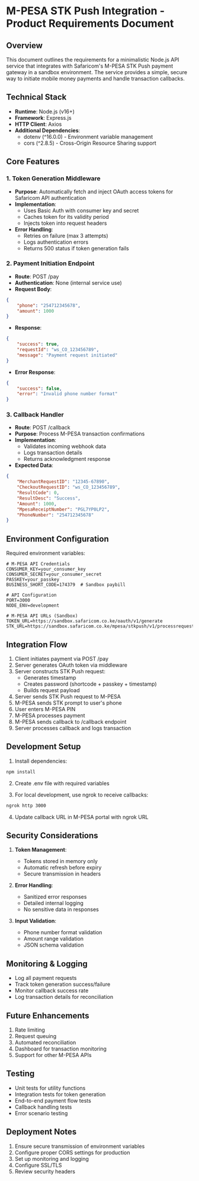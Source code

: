 # M-PESA STK Push Integration - Product Requirements Document

## Overview

This document outlines the requirements for a minimalistic Node.js API service that integrates with Safaricom's M-PESA STK Push payment gateway in a sandbox environment. The service provides a simple, secure way to initiate mobile money payments and handle transaction callbacks.

## Technical Stack

- **Runtime**: Node.js (v16+)
- **Framework**: Express.js
- **HTTP Client**: Axios
- **Additional Dependencies**:
  - dotenv (^16.0.0) - Environment variable management
  - cors (^2.8.5) - Cross-Origin Resource Sharing support

## Core Features

### 1. Token Generation Middleware

- **Purpose**: Automatically fetch and inject OAuth access tokens for Safaricom API authentication
- **Implementation**:
  - Uses Basic Auth with consumer key and secret
  - Caches token for its validity period
  - Injects token into request headers
- **Error Handling**: 
  - Retries on failure (max 3 attempts)
  - Logs authentication errors
  - Returns 500 status if token generation fails

### 2. Payment Initiation Endpoint

- **Route**: POST /pay
- **Authentication**: None (internal service use)
- **Request Body**:
```json
{
    "phone": "254712345678",
    "amount": 1000
}
```
- **Response**:
```json
{
    "success": true,
    "requestId": "ws_CO_123456789",
    "message": "Payment request initiated"
}
```
- **Error Response**:
```json
{
    "success": false,
    "error": "Invalid phone number format"
}
```

### 3. Callback Handler

- **Route**: POST /callback
- **Purpose**: Process M-PESA transaction confirmations
- **Implementation**:
  - Validates incoming webhook data
  - Logs transaction details
  - Returns acknowledgment response
- **Expected Data**:
```json
{
    "MerchantRequestID": "12345-67890",
    "CheckoutRequestID": "ws_CO_123456789",
    "ResultCode": 0,
    "ResultDesc": "Success",
    "Amount": 1000,
    "MpesaReceiptNumber": "PGL7YP0LP2",
    "PhoneNumber": "254712345678"
}
```

## Environment Configuration

Required environment variables:
```
# M-PESA API Credentials
CONSUMER_KEY=your_consumer_key
CONSUMER_SECRET=your_consumer_secret
PASSKEY=your_passkey
BUSINESS_SHORT_CODE=174379  # Sandbox paybill

# API Configuration
PORT=3000
NODE_ENV=development

# M-PESA API URLs (Sandbox)
TOKEN_URL=https://sandbox.safaricom.co.ke/oauth/v1/generate
STK_URL=https://sandbox.safaricom.co.ke/mpesa/stkpush/v1/processrequest
```

## Integration Flow

1. Client initiates payment via POST /pay
2. Server generates OAuth token via middleware
3. Server constructs STK Push request:
   - Generates timestamp
   - Creates password (shortcode + passkey + timestamp)
   - Builds request payload
4. Server sends STK Push request to M-PESA
5. M-PESA sends STK prompt to user's phone
6. User enters M-PESA PIN
7. M-PESA processes payment
8. M-PESA sends callback to /callback endpoint
9. Server processes callback and logs transaction

## Development Setup

1. Install dependencies:
```bash
npm install
```

2. Create .env file with required variables

3. For local development, use ngrok to receive callbacks:
```bash
ngrok http 3000
```

4. Update callback URL in M-PESA portal with ngrok URL

## Security Considerations

1. **Token Management**:
   - Tokens stored in memory only
   - Automatic refresh before expiry
   - Secure transmission in headers

2. **Error Handling**:
   - Sanitized error responses
   - Detailed internal logging
   - No sensitive data in responses

3. **Input Validation**:
   - Phone number format validation
   - Amount range validation
   - JSON schema validation

## Monitoring & Logging

- Log all payment requests
- Track token generation success/failure
- Monitor callback success rate
- Log transaction details for reconciliation

## Future Enhancements

1. Rate limiting
2. Request queuing
3. Automated reconciliation
4. Dashboard for transaction monitoring
5. Support for other M-PESA APIs

## Testing

- Unit tests for utility functions
- Integration tests for token generation
- End-to-end payment flow tests
- Callback handling tests
- Error scenario testing

## Deployment Notes

1. Ensure secure transmission of environment variables
2. Configure proper CORS settings for production
3. Set up monitoring and logging
4. Configure SSL/TLS
5. Review security headers